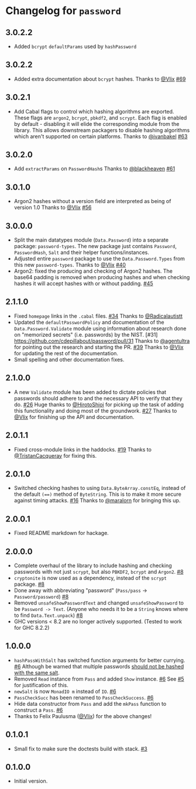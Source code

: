 # Changelog for `password`

## 3.0.2.2

-  Added `bcrypt` `defaultParams` used by `hashPassword`

## 3.0.2.2

-   Added extra documentation about `bcrypt` hashes.
    Thanks to [@Vlix](https://github.com/Vlix)
    [#69](https://github.com/cdepillabout/password/pull/69)

## 3.0.2.1

-   Add Cabal flags to control which hashing algorithms are exported. These flags are
    `argon2`, `bcrypt`, `pbkdf2`, and `scrypt`. Each flag is enabled by default -
    disabling it will elide the corresponding module from the library. This allows
    downstream packagers to disable hashing algorithms which aren't supported on
    certain platforms.
    Thanks to [@ivanbakel](https://github.com/ivanbakel)
    [#63](https://github.com/cdepillabout/password/pull/63)

## 3.0.2.0

-   Add `extractParams` on `PasswordHash`s
    Thanks to [@blackheaven](https://github.com/blackheaven)
    [#61](https://github.com/cdepillabout/password/pull/61)

## 3.0.1.0

-   Argon2 hashes without a version field are interpreted as being of version 1.0
    Thanks to [@Vlix](https://github.com/Vlix)
    [#56](https://github.com/cdepillabout/password/pull/56)

## 3.0.0.0

-   Split the main datatypes module (`Data.Password`) into a separate package: `password-types`.
    The new package just contains `Password`, `PasswordHash`, `Salt` and their helper functions/instances.
-   Adjusted entire `password` package to use the `Data.Password.Types` from this new `password-types`.
    Thanks to [@Vlix](https://github.com/Vlix)
    [#40](https://github.com/cdepillabout/password/pull/40)
-   Argon2: fixed the producing and checking of Argon2 hashes.
    The base64 padding is removed when producing hashes and when
    checking hashes it will accept hashes with or without padding.
    [#45](https://github.com/cdepillabout/password/pull/45)

## 2.1.1.0

-   Fixed `homepage` links in the `.cabal` files.
    [#34](https://github.com/cdepillabout/password/pull/34)
    Thanks to [@Radicalautistt](https://github.com/Radicalautistt)
-   Updated the `defaultPasswordPolicy` and documentation of the
    `Data.Password.Validate` module using information about research done on
    "memorized secrets" (i.e. passwords) by the NIST.
    [#31] https://github.com/cdepillabout/password/pull/31
    Thanks to [@agentultra](https://github.com/agentultra) for pointing out
    the research and starting the PR.
    [#39](https://github.com/cdepillabout/password/pull/39)
    Thanks to [@Vlix](https://github.com/Vlix) for updating the rest of the
    documentation.
-   Small spelling and other documentation fixes.

## 2.1.0.0

-   A new `Validate` module has been added to dictate policies that passwords
    should adhere to and the necessary API to verify that they do.
    [#26](https://github.com/cdepillabout/password/pull/26)
    Huge thanks to [@HirotoShioi](https://github.com/HirotoShioi) for picking
    up the task of adding this functionality and doing most of the groundwork.
    [#27](https://github.com/cdepillabout/password/pull/27)
    Thanks to [@Vlix](https://github.com/Vlix) for finishing up the API and
    documentation.

## 2.0.1.1

-   Fixed cross-module links in the haddocks.
    [#19](https://github.com/cdepillabout/password/pull/19) Thanks to
    [@TristanCacqueray](https://github.com/TristanCacqueray) for fixing this.

## 2.0.1.0

-   Switched checking hashes to using `Data.ByteArray.constEq`, instead of
    the default `(==)` method of `ByteString`. This is to make it more secure
    against timing attacks. [#16](https://github.com/cdepillabout/password/pull/16)
    Thanks to [@maralorn](https://github.com/maralorn) for bringing this up.

## 2.0.0.1

-   Fixed README markdown for hackage.

## 2.0.0.0

-   Complete overhaul of the library to include hashing and checking
    passwords with not just `scrypt`, but also `PBKDF2`, `bcrypt` and
    `Argon2`.
    [#8](https://github.com/cdepillabout/password/pull/8)
-   `cryptonite` is now used as a dependency, instead of the `scrypt` package.
    [#8](https://github.com/cdepillabout/password/pull/8)
-   Done away with abbreviating "password" (`Pass/pass` -> `Password/password`)
    [#8](https://github.com/cdepillabout/password/pull/8)
-   Removed `unsafeShowPasswordText` and changed `unsafeShowPassword` to be
    `Password -> Text`. (Anyone who needs it to be a `String` knows where to
    find `Data.Text.unpack`)
    [#8](https://github.com/cdepillabout/password/pull/8)
-   GHC versions < 8.2 are no longer actively supported.
    (Tested to work for GHC 8.2.2)

## 1.0.0.0

-   `hashPassWithSalt` has switched function arguments for better currying.
    [#6](https://github.com/cdepillabout/password/pull/6)
    Although be warned that multiple passwords
    [should not be hashed with the same salt](https://github.com/cdepillabout/password/pull/6#discussion_r370455681).
-   Removed `Read` instance from `Pass` and added `Show` instance.
    [#6](https://github.com/cdepillabout/password/pull/6)
    See [#5](https://github.com/cdepillabout/password/issues/5#issuecomment-576958351)
    for justification of this.
-   `newSalt` is now `MonadIO m` instead of `IO`.
    [#6](https://github.com/cdepillabout/password/pull/6)
-   `PassCheckSucc` has been renamed to `PassCheckSuccess`.
    [#6](https://github.com/cdepillabout/password/pull/6)
-   Hide data constructor from `Pass` and add the `mkPass` function to construct a `Pass`.
    [#6](https://github.com/cdepillabout/password/pull/6)
-   Thanks to Felix Paulusma ([@Vlix](https://github.com/Vlix)) for the above
    changes!

## 0.1.0.1

-   Small fix to make sure the doctests build with stack.
    [#3](https://github.com/cdepillabout/password/pull/3)

## 0.1.0.0

- Initial version.
